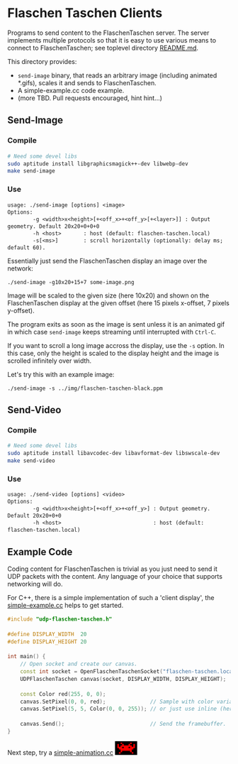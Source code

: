Flaschen Taschen Clients
========================

Programs to send content to the FlaschenTaschen server. The server implements
multiple protocols so that it is easy to use various means to connect to
FlaschenTaschen; see toplevel
directory [README.md](../README.md#getting-pixels-on-flaschen-taschen).

This directory provides:
  * `send-image` binary, that reads an arbitrary image (including
    animated *.gifs), scales it and sends to FlaschenTaschen.
  * A simple-example.cc code example.
  * (more TBD. Pull requests encouraged, hint hint...)

## Send-Image

### Compile
```bash
# Need some devel libs
sudo aptitude install libgraphicsmagick++-dev libwebp-dev
make send-image
```

### Use
```
usage: ./send-image [options] <image>
Options:
        -g <width>x<height>[+<off_x>+<off_y>[+<layer>]] : Output geometry. Default 20x20+0+0+0
        -h <host>       : host (default: flaschen-taschen.local)
        -s[<ms>]        : scroll horizontally (optionally: delay ms; default 60).
```

Essentially just send the FlaschenTaschen display an image over the network:

```
./send-image -g10x20+15+7 some-image.png
```

Image will be scaled to the given size (here 10x20) and shown
on the FlaschenTaschen display at the given offset (here 15 pixels x-offset,
7 pixels y-offset).

The program exits as soon as the image is sent unless it is an animated gif in
which case `send-image` keeps streaming until interrupted with `Ctrl-C`.

If you want to scroll a long image accross the display, use the `-s` option. In
this case, only the height is scaled to the display height and the image is
scrolled infinitely over width.

Let's try this with an example image:

```
./send-image -s ../img/flaschen-taschen-black.ppm
```

## Send-Video

### Compile
```bash
# Need some devel libs
sudo aptitude install libavcodec-dev libavformat-dev libswscale-dev
make send-video
```

### Use
```
usage: ./send-video [options] <video>
Options:
        -g <width>x<height>[+<off_x>+<off_y>] : Output geometry. Default 20x20+0+0
        -h <host>                             : host (default: flaschen-taschen.local)
```

## Example Code

Coding content for FlaschenTaschen is trivial as you just need to send it UDP
packets with the content. Any language of your choice that supports networking
will do.

For C++, there is a simple implementation of such a 'client display', the
[simple-example.cc](./simple-example.cc) helps to get started.

```c++
#include "udp-flaschen-taschen.h"

#define DISPLAY_WIDTH  20
#define DISPLAY_HEIGHT 20

int main() {
    // Open socket and create our canvas.
    const int socket = OpenFlaschenTaschenSocket("flaschen-taschen.local");
    UDPFlaschenTaschen canvas(socket, DISPLAY_WIDTH, DISPLAY_HEIGHT);

    const Color red(255, 0, 0);
    canvas.SetPixel(0, 0, red);              // Sample with color variable.
    canvas.SetPixel(5, 5, Color(0, 0, 255)); // or just use inline (here: blue).

    canvas.Send();                           // Send the framebuffer.
}
```

Next step, try a [simple-animation.cc](./simple-animation.cc)
<a href="./simple-animation.cc"><img src="../img/invader.png" width="50px"></a>

